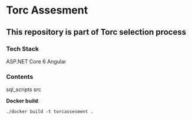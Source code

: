 # Torc Assesment
## This repository is part of Torc selection process

### Tech Stack
ASP.NET Core 6
Angular 

### Contents
sql_scripts
src



**Docker build**: 
``` 
./docker build -t torcassesment .
```